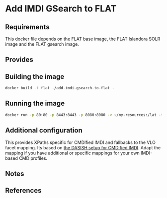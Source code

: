 Add IMDI GSearch to FLAT
========================

## Requirements ##
This docker file depends on the FLAT base image, the FLAT Islandora SOLR image and the FLAT gsearch image.

## Provides ##

## Building the image ##
```sh
docker build -t flat ./add-imdi-gsearch-to-flat .
```

## Running the image ##
```sh
docker run -p 80:80 -p 8443:8443 -p 8080:8080 -v ~/my-resources:/lat -t -i flat
```

## Additional configuration ##

This provides XPaths specific for CMDIfied IMDI and fallbacks to the VLO facet mapping.
Its based on [the DASISH setup for CMDIfied IMDI](https://github.com/DASISH/md-mapping/blob/master/mapfiles/cmdi.xml).
Adapt the mapping if you have additional or specific mappings for your own IMDI-based CMD profiles.

## Notes ##

## References ##
